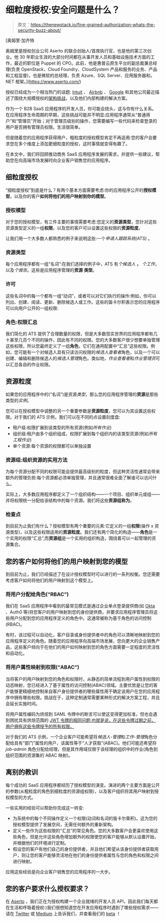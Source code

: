 # 细粒度授权:安全问题是什么？

> 原文：<https://thenewstack.io/fine-grained-authorization-whats-the-security-buzz-about/>

[](https://www.aserto.com/)

 [奥姆里·加齐特

奥姆里是授权创业公司 Aserto 的联合创始人/首席执行官，也是他的第三次创业。他 30 年职业生涯的大部分时间都在从事开发人员和基础设施技术方面的工作，最近的职位是 Puppet 的 CPO。此前，他是惠普云原生平台的副总裁兼总经理(负责 OpenStack、Cloud Foundry、CloudSystem 产品和服务的业务、产品和工程监督)，也是微软的总经理，负责 Azure、SQL Server、应用服务器和。NET 框架。](https://www.aserto.com/) [](https://www.aserto.com/)

授权已经成为一个相当热门的话题: [Intuit](https://medium.com/intuit-engineering/authz-intuits-unified-dynamic-authorization-system-bea554d18f91) 、 [Airbnb](https://medium.com/airbnb-engineering/himeji-a-scalable-centralized-system-for-authorization-at-airbnb-341664924574) 、 [Google](https://research.google/pubs/pub48190/) 和其他公司最近描述了围绕大规模授权的[架构挑战](https://www.aserto.com/blog/the-architectural-challenge-of-authorization)，以及他们内部构建的解决方案。

作为一个 B2B SaaS 应用程序的开发人员，你可能会挠头，这与你有什么关系。在应用程序生命周期的早期，这些挑战可能并不明显:应用程序通常从“普通用户”和“管理员”开始；对于管理员级别的操作，您需要编写一些代码来检查登录的用户是否拥有管理员权限。生活很简单。

但是随着您的应用程序获得用户，粗粒度的授权模型肯定不再适用:您的客户会要求您在多个维度上添加更细粒度的授权，这时事情就变得有趣了。

在本文中，我们将回顾推动商务 SaaS 应用程序发展的需求，并提供一些建议，帮助您在向高端市场发展时向企业客户销售您的应用程序。

## 细粒度授权

“细粒度授权”到底是什么？有两个基本方面需要考虑:你的应用程序公开的**授权模型**，以及你的客户**如何将他们的用户映射到你的模型**。

### 授权模型

对于您的授权模型，有三件主要的事情需要考虑:您定义的**资源类型**，您针对这些资源类型定义的一组**权限**，以及您的客户可以设置这些权限的**资源粒度**。

让我们用一个大多数人都熟悉的例子来说明这些:一个*申请人跟踪系统(ATS)* 。

### 资源类型

每个应用程序都有一组“名词”:在我们选择的例子中，ATS 有*个候选人* **，** *个工作*，以及*个报告*。这些是应用程序管理的**资源** **类型**。

### 许可

这些名词中的每一个都有一组“动词”，或者可以对它们执行的操作:例如，你可以列出、创建、阅读、更新、删除候选人或工作。这些的笛卡尔积表示您的应用程序可以向用户公开的一组权限:

### 角色:权限汇总

我们简化的 ATS 提供了合理数量的权限，但是大多数现实世界的应用程序都有几十甚至几百个不同的操作，因此有不同的权限。您的大多数客户很少想要单独管理这些权限，所以您最终定义了一组**角色**，它们在通用配置中“汇总”这些权限。例如，您可能有一个对候选人具有只读访问权限的*候选人查看者*角色，以及一个可以创建、编辑和删除候选人的*候选人管理*角色。类似地，*作业查看者*和*作业管理员*可以汇总各自的作业权限。

## 资源粒度

如果您的应用程序中的(“名词”)是资源*类型*，那么您的应用程序管理的**资源**是那些类型的*实例*。

您可以在授权模型中调整的另一个重要参数是**资源粒度**，您可以为其设置这些权限。对于我们的 ATS 示例，我们可以在不同的点设置刻度盘:

*   租户级:权限扩展到该类型的所有资源(例如*所有作业*)
*   组织级:租户由多个组织组成，权限扩展到每个组织内的该类型资源(例如*所有工程作业*)
*   单个资源:每个资源的权限都可以单独设置

### 资源组:组织资源的实用方法

为每个资源分配不同的权限可能会提供最高级别的粒度，但这种灵活性通常会带来额外的管理负担:每个资源都必须单独管理，并且通常很难全面了解谁可以访问什么。

实际上，大多数应用程序都定义了一个组织结构——一个项目、组织单元或组——并将权限统一分配给该结构中的每个资源。我们将这些**资源组称为**。

### 检查点

到目前为止我们有什么？授权模型有两个重要的元素:它定义的一组**权限**(操作 x 资源类型)，以及这些权限适用的**资源粒度**。我们还有两个简化的构造——**角色**是一个实用的权限“汇总”,而**资源组**是一个实用的组织构造，围绕着可以一起管理的资源集合。

## 您的客户如何将他们的用户映射到您的模型

到目前为止，我们已经描述了在设计授权模型时可以进行的一系列权衡。您还需要考虑客户如何将他们的用户映射到这个模型上。

### 将用户分配给角色(“RBAC”)

我们在 SaaS 应用程序中看到的最常见模式是通过企业单点登录提供商(如 [Okta](https://developer.okta.com/?utm_content=inline-mention) 、Auth0 等)将您客户的用户映射到您的身份提供商，并要求应用程序管理员将这些用户分配到您的应用程序定义的角色中。这通常被称为基于角色的访问控制(RBAC)。

有时，该过程可以自动化，客户目录或身份提供者中的角色可以清晰地映射到您的应用程序定义的角色。随着您的应用程序向高端市场发展，您向更大的企业销售产品，这些客户倾向于在他们的用户如何映射到您的角色方面需要一定程度的灵活性和自动化。

### 将用户属性映射到权限(“ABAC”)

当将客户的用户映射到您的角色和权限时，从静态的简单流程到用户属性到权限的动态映射，您已经进入了基于属性的访问控制(ABAC)领域。主要优势是让您的客户能够更精细地控制来自客户身份提供者的哪些属性用于确定该用户在您的应用程序中拥有哪些权限。挑战在于，这种定制通常需要某种形式的解决方案工程，并且会延长实施时间。

将用户属性编码为烘焙到 SAML 令牌中的断言可以使这变得更加标准，但也会遇到困扰具有烘焙范围的 [JWT 令牌的相同问题:也就是说，在这些令牌过期之前，用户拥有这些令牌授予的所有权限。](https://www.aserto.com/blog/oauth2-scopes-are-not-permissions)

对于我们的 ATS 示例，一个企业客户可能希望将*候选人-管理*和*工作-管理*角色分配给具有“部门”属性的用户，该属性等于“人才获取”(ABAC)。他们可能还希望将 *job-admin* 角色分配给经理，但是其作用域仅限于该经理的组织中的作业(角色到组织范围的资源集的 ABAC 映射)。

## 离别的教训

每个成功的 SaaS 应用程序都经历了授权模型的演变。演进的两个主要方面是公开的参数(从粗粒度的角色到细粒度的资源组权限)，以及客户组织将其用户映射到授权模型的方式。

一些实用的经验可以帮助你完成这一转变:

*   为系统中的每个不同操作定义一个权限(动词和名词的笛卡尔乘积)。这为您的授权模型提供了发展空间，无需任何额外的重新架构。
*   定义一些作为这些权限的“汇总”的常见角色。您的大多数客户会更喜欢使用这些角色，但是允许这些角色增加额外的权限使您的客户能够从默认设置开始，并根据他们的环境进行定制。
*   假设您的客户有他们自己的身份提供者，并且他们希望从该身份提供者获取用户，则让您的客户能够灵活地在他们的身份提供者属性与您的角色和权限之间进行映射。

应用这些经验是向企业客户销售您的应用程序的一大步。

## 您的客户要求什么授权要求？

在 [Aserto](http://aserto.com) ，我们正在为授权构建一个企业就绪的开发人员 API，因此我们每天都在生活和呼吸着授权:)我们很想知道您在开发应用程序时遇到了哪些授权需求——请在 [Twitter](https://twitter.com/aserto_com) 或 [Medium](https://aserto.medium.com/) 上告诉我们，并查看我们的 [beta](https://aserto.com/#sign-up) ！

<svg xmlns:xlink="http://www.w3.org/1999/xlink" viewBox="0 0 68 31" version="1.1"><title>Group</title> <desc>Created with Sketch.</desc></svg>